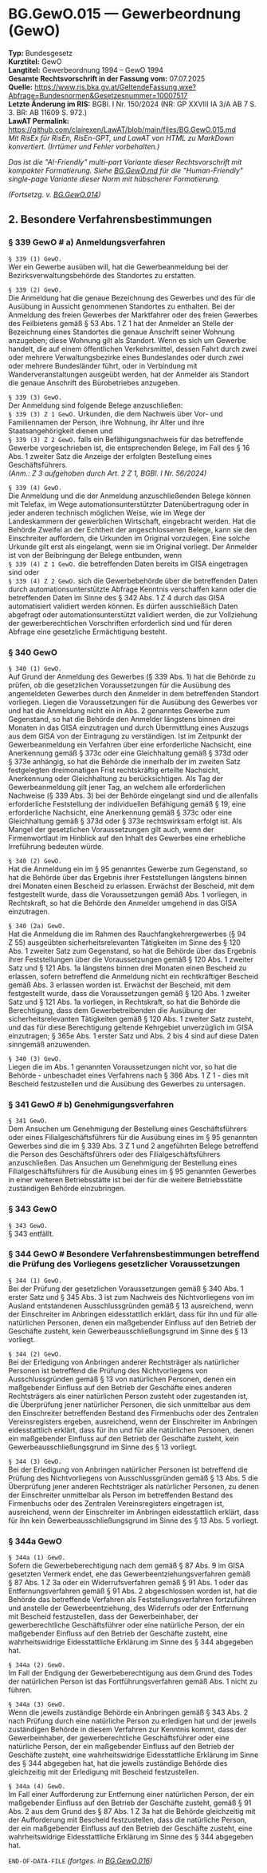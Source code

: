 # BG.GewO.015 — Gewerbeordnung (GewO)
**Typ:** Bundesgesetz  
**Kurztitel:** GewO  
**Langtitel:** Gewerbeordnung 1994 – GewO 1994  
**Gesamte Rechtsvorschrift in der Fassung vom:** 07.07.2025  
**Quelle:** https://www.ris.bka.gv.at/GeltendeFassung.wxe?Abfrage=Bundesnormen&Gesetzesnummer=10007517  
**Letzte Änderung im RIS:** BGBl. I Nr. 150/2024 (NR: GP XXVIII IA 3/A AB 7 S. 3. BR: AB 11609 S. 972.)  
**LawAT Permalink:** https://github.com/clairexen/LawAT/blob/main/files/BG.GewO.015.md  
*Mit RisEx für RisEn, RisEn-GPT, und LawAT von HTML zu MarkDown konvertiert. (Irrtümer und Fehler vorbehalten.)*

*Das ist die "AI-Friendly" multi-part Variante dieser Rechtsvorschrift mit kompakter Formatierung. Siehe [BG.GewO.md](BG.GewO.md) für die "Human-Friendly" single-page Variante dieser Norm mit hübscherer Formatierung.*

*(Fortsetzg. v. [BG.GewO.014](BG.GewO.014.md))*

## 2. Besondere Verfahrensbestimmungen

### § 339 GewO # a) Anmeldungsverfahren

`§ 339 (1) GewO.`  
Wer ein Gewerbe ausüben will, hat die Gewerbeanmeldung bei der Bezirksverwaltungsbehörde des Standortes zu erstatten.

`§ 339 (2) GewO.`  
Die Anmeldung hat die genaue Bezeichnung des Gewerbes und des für die Ausübung in Aussicht genommenen Standortes zu enthalten. Bei der Anmeldung des freien Gewerbes der Marktfahrer oder des freien Gewerbes des Feilbietens gemäß § 53 Abs. 1 Z 1 hat der Anmelder an Stelle der Bezeichnung eines Standortes die genaue Anschrift seiner Wohnung anzugeben; diese Wohnung gilt als Standort. Wenn es sich um Gewerbe handelt, die auf einem öffentlichen Verkehrsmittel, dessen Fahrt durch zwei oder mehrere Verwaltungsbezirke eines Bundeslandes oder durch zwei oder mehrere Bundesländer führt, oder in Verbindung mit Wanderveranstaltungen ausgeübt werden, hat der Anmelder als Standort die genaue Anschrift des Bürobetriebes anzugeben.

`§ 339 (3) GewO.`  
Der Anmeldung sind folgende Belege anzuschließen:  
`§ 339 (3) Z 1 GewO.`
Urkunden, die dem Nachweis über Vor- und Familiennamen der Person, ihre Wohnung, ihr Alter und ihre Staatsangehörigkeit dienen und  
`§ 339 (3) Z 2 GewO.`
falls ein Befähigungsnachweis für das betreffende Gewerbe vorgeschrieben ist, die entsprechenden Belege, im Fall des § 16 Abs. 1 zweiter Satz die Anzeige der erfolgten Bestellung eines Geschäftsführers.  
*(Anm.: Z 3 aufgehoben durch Art. 2 Z 1, BGBl. I Nr. 56/2024)*

`§ 339 (4) GewO.`  
Die Anmeldung und die der Anmeldung anzuschließenden Belege können mit Telefax, im Wege automationsunterstützter Datenübertragung oder in jeder anderen technisch möglichen Weise, wie im Wege der Landeskammern der gewerblichen Wirtschaft, eingebracht werden. Hat die Behörde Zweifel an der Echtheit der angeschlossenen Belege, kann sie den Einschreiter auffordern, die Urkunden im Original vorzulegen. Eine solche Urkunde gilt erst als eingelangt, wenn sie im Original vorliegt. Der Anmelder ist von der Beibringung der Belege entbunden, wenn  
`§ 339 (4) Z 1 GewO.`
die betreffenden Daten bereits im GISA eingetragen sind oder  
`§ 339 (4) Z 2 GewO.`
sich die Gewerbebehörde über die betreffenden Daten durch automationsunterstützte Abfrage Kenntnis verschaffen kann oder die betreffenden Daten im Sinne des § 342 Abs. 1 Z 4 durch das GISA automatisiert validiert werden können. Es dürfen ausschließlich Daten abgefragt oder automationsunterstützt validiert werden, die zur Vollziehung der gewerberechtlichen Vorschriften erforderlich sind und für deren Abfrage eine gesetzliche Ermächtigung besteht.

### § 340 GewO

`§ 340 (1) GewO.`  
Auf Grund der Anmeldung des Gewerbes (§ 339 Abs. 1) hat die Behörde zu prüfen, ob die gesetzlichen Voraussetzungen für die Ausübung des angemeldeten Gewerbes durch den Anmelder in dem betreffenden Standort vorliegen. Liegen die Voraussetzungen für die Ausübung des Gewerbes vor und hat die Anmeldung nicht ein in Abs. 2 genanntes Gewerbe zum Gegenstand, so hat die Behörde den Anmelder längstens binnen drei Monaten in das GISA einzutragen und durch Übermittlung eines Auszugs aus dem GISA von der Eintragung zu verständigen. Ist im Zeitpunkt der Gewerbeanmeldung ein Verfahren über eine erforderliche Nachsicht, eine Anerkennung gemäß § 373c oder eine Gleichhaltung gemäß § 373d oder § 373e anhängig, so hat die Behörde die innerhalb der im zweiten Satz festgelegten dreimonatigen Frist rechtskräftig erteilte Nachsicht, Anerkennung oder Gleichhaltung zu berücksichtigen. Als Tag der Gewerbeanmeldung gilt jener Tag, an welchem alle erforderlichen Nachweise (§ 339 Abs. 3) bei der Behörde eingelangt sind und die allenfalls erforderliche Feststellung der individuellen Befähigung gemäß § 19, eine erforderliche Nachsicht, eine Anerkennung gemäß § 373c oder eine Gleichhaltung gemäß § 373d oder § 373e rechtswirksam erfolgt ist. Als Mangel der gesetzlichen Voraussetzungen gilt auch, wenn der Firmenwortlaut im Hinblick auf den Inhalt des Gewerbes eine erhebliche Irreführung bedeuten würde.

`§ 340 (2) GewO.`  
Hat die Anmeldung ein im § 95 genanntes Gewerbe zum Gegenstand, so hat die Behörde über das Ergebnis ihrer Feststellungen längstens binnen drei Monaten einen Bescheid zu erlassen. Erwächst der Bescheid, mit dem festgestellt wurde, dass die Voraussetzungen gemäß Abs. 1 vorliegen, in Rechtskraft, so hat die Behörde den Anmelder umgehend in das GISA einzutragen.

`§ 340 (2a) GewO.`  
Hat die Anmeldung die im Rahmen des Rauchfangkehrergewerbes (§ 94 Z 55) ausgeübten sicherheitsrelevanten Tätigkeiten im Sinne des § 120 Abs. 1 zweiter Satz zum Gegenstand, so hat die Behörde über das Ergebnis ihrer Feststellungen über die Voraussetzungen gemäß § 120 Abs. 1 zweiter Satz und § 121 Abs. 1a längstens binnen drei Monaten einen Bescheid zu erlassen, sofern betreffend die Anmeldung nicht ein rechtkräftiger Bescheid gemäß Abs. 3 erlassen worden ist. Erwächst der Bescheid, mit dem festgestellt wurde, dass die Voraussetzungen gemäß § 120 Abs. 1 zweiter Satz und § 121 Abs. 1a vorliegen, in Rechtskraft, so hat die Behörde die Berechtigung, dass dem Gewerbetreibenden die Ausübung der sicherheitsrelevanten Tätigkeiten gemäß § 120 Abs. 1 zweiter Satz zusteht, und das für diese Berechtigung geltende Kehrgebiet unverzüglich im GISA einzutragen; § 365e Abs. 1 erster Satz und Abs. 2 bis 4 sind auf diese Daten sinngemäß anzuwenden.

`§ 340 (3) GewO.`  
Liegen die im Abs. 1 genannten Voraussetzungen nicht vor, so hat die Behörde - unbeschadet eines Verfahrens nach § 366 Abs. 1 Z 1 - dies mit Bescheid festzustellen und die Ausübung des Gewerbes zu untersagen.

### § 341 GewO # b) Genehmigungsverfahren

`§ 341 GewO.`  
Dem Ansuchen um Genehmigung der Bestellung eines Geschäftsführers oder eines Filialgeschäftsführers für die Ausübung eines im § 95 genannten Gewerbes sind die im § 339 Abs. 3 Z 1 und 2 angeführten Belege betreffend die Person des Geschäftsführers oder des Filialgeschäftsführers anzuschließen. Das Ansuchen um Genehmigung der Bestellung eines Filialgeschäftsführers für die Ausübung eines im § 95 genannten Gewerbes in einer weiteren Betriebsstätte ist bei der für die weitere Betriebsstätte zuständigen Behörde einzubringen.

### § 343 GewO

`§ 343 GewO.`  
§ 343 entfällt.

### § 344 GewO # Besondere Verfahrensbestimmungen betreffend die Prüfung des Vorliegens gesetzlicher Voraussetzungen

`§ 344 (1) GewO.`  
Bei der Prüfung der gesetzlichen Voraussetzungen gemäß § 340 Abs. 1 erster Satz und § 345 Abs. 3 ist zum Nachweis des Nichtvorliegens von im Ausland entstandenen Ausschlussgründen gemäß § 13 ausreichend, wenn der Einschreiter im Anbringen eidesstattlich erklärt, dass für ihn und für alle natürlichen Personen, denen ein maßgebender Einfluss auf den Betrieb der Geschäfte zusteht, kein Gewerbeausschließungsgrund im Sinne des § 13 vorliegt.

`§ 344 (2) GewO.`  
Bei der Erledigung von Anbringen anderer Rechtsträger als natürlicher Personen ist betreffend die Prüfung des Nichtvorliegens von Ausschlussgründen gemäß § 13 von natürlichen Personen, denen ein maßgebender Einfluss auf den Betrieb der Geschäfte eines anderen Rechtsträgers als einer natürlichen Person zusteht oder zugestanden ist, die Überprüfung jener natürlicher Personen, die sich unmittelbar aus dem den Einschreiter betreffenden Bestand des Firmenbuchs oder des Zentralen Vereinsregisters ergeben, ausreichend, wenn der Einschreiter im Anbringen eidesstattlich erklärt, dass für ihn und für alle natürlichen Personen, denen ein maßgebender Einfluss auf den Betrieb der Geschäfte zusteht, kein Gewerbeausschließungsgrund im Sinne des § 13 vorliegt.

`§ 344 (3) GewO.`  
Bei der Erledigung von Anbringen natürlicher Personen ist betreffend die Prüfung des Nichtvorliegens von Ausschlussgründen gemäß § 13 Abs. 5 die Überprüfung jener anderen Rechtsträger als natürlicher Personen, zu denen der Einschreiter unmittelbar als Person im betreffenden Bestand des Firmenbuchs oder des Zentralen Vereinsregisters eingetragen ist, ausreichend, wenn der Einschreiter im Anbringen eidesstattlich erklärt, dass für ihn kein Gewerbeausschließungsgrund im Sinne des § 13 Abs. 5 vorliegt.

### § 344a GewO

`§ 344a (1) GewO.`  
Sofern die Gewerbeberechtigung nach dem gemäß § 87 Abs. 9 im GISA gesetzten Vermerk endet, ehe das Gewerbeentziehungsverfahren gemäß § 87 Abs. 1 Z 3a oder ein Widerrufsverfahren gemäß § 91 Abs. 1 oder das Entfernungsverfahren gemäß § 91 Abs. 2 abgeschlossen worden ist, hat die Behörde das betreffende Verfahren als Feststellungsverfahren fortzuführen und anstelle der Gewerbeentziehung, des Widerrufs oder der Entfernung mit Bescheid festzustellen, dass der Gewerbeinhaber, der gewerberechtliche Geschäftsführer oder eine natürliche Person, der ein maßgebender Einfluss auf den Betrieb der Geschäfte zusteht, eine wahrheitswidrige Eidesstattliche Erklärung im Sinne des § 344 abgegeben hat.

`§ 344a (2) GewO.`  
Im Fall der Endigung der Gewerbeberechtigung aus dem Grund des Todes der natürlichen Person ist das Fortführungsverfahren gemäß Abs. 1 nicht zu führen.

`§ 344a (3) GewO.`  
Wenn die jeweils zuständige Behörde ein Anbringen gemäß § 343 Abs. 2 nach Prüfung durch eine natürliche Person zu erledigen hat und der jeweils zuständigen Behörde in diesem Verfahren zur Kenntnis kommt, dass der Gewerbeinhaber, der gewerberechtliche Geschäftsführer oder eine natürliche Person, der ein maßgebender Einfluss auf den Betrieb der Geschäfte zusteht, eine wahrheitswidrige Eidesstattliche Erklärung im Sinne des § 344 abgegeben hat, hat die jeweils zuständige Behörde dies gleichzeitig mit der Erledigung mit Bescheid festzustellen.

`§ 344a (4) GewO.`  
Im Fall einer Aufforderung zur Entfernung einer natürlichen Person, der ein maßgebender Einfluss auf den Betrieb der Geschäfte zusteht, gemäß § 91 Abs. 2 aus dem Grund des § 87 Abs. 1 Z 3a hat die Behörde gleichzeitig mit der Aufforderung mit Bescheid festzustellen, dass die natürliche Person, der ein maßgebender Einfluss auf den Betrieb der Geschäfte zusteht, eine wahrheitswidrige Eidesstattliche Erklärung im Sinne des § 344 abgegeben hat.

`END-OF-DATA-FILE` *(fortges. in [BG.GewO.016](BG.GewO.016.md))*
